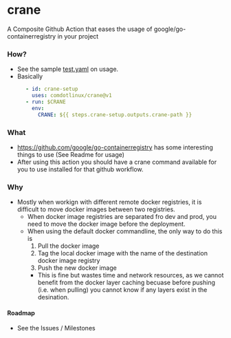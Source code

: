 # crane
A Composite Github Action that eases the usage of google/go-containerregistry in your project

### How?
- See the sample [test.yaml](.github/workflows/test.yaml) on usage.
- Basically 
```yaml
      - id: crane-setup
        uses: comdotlinux/crane@v1
      - run: $CRANE
        env:
          CRANE: ${{ steps.crane-setup.outputs.crane-path }}
```

### What
- https://github.com/google/go-containerregistry has some interesting things to use (See Readme for usage)
- After using this action you should have a crane command available for you to use installed for that github workflow.
    

### Why
- Mostly when workign with different remote docker registries, it is difficult to move docker images between two registries.
    - When docker image registries are separated fro dev and prod, you need to move the docker image before the deployment.
    - When using the default docker commandline, the only way to do this is
        1. Pull the docker image
        1. Tag the local docker image with the name of the destination docker image registry
        1. Push the new docker image
        - This is fine but wastes time and network resources, as we cannot benefit from the docker layer caching becuase before pushing (i.e. when pulling) you cannot know if any layers exist in the desination.

#### Roadmap
* See the Issues / Milestones